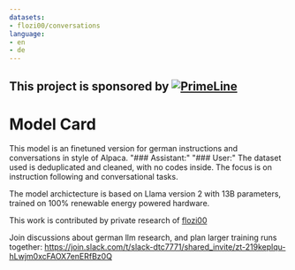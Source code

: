 ```yaml
---
datasets:
- flozi00/conversations
language:
- en
- de
---
```


## This project is sponsored by [ ![PrimeLine](https://www.primeline-solutions.com/skin/frontend/default/theme566/images/primeline-solutions-logo.png) ](https://www.primeline-solutions.com/de/server/nach-einsatzzweck/gpu-rendering-hpc/)

# Model Card

This model is an finetuned version for german instructions and conversations in style of Alpaca. "### Assistant:" "### User:"
The dataset used is deduplicated and cleaned, with no codes inside. The focus is on instruction following and conversational tasks.

The model archictecture is based on Llama version 2 with 13B parameters, trained on 100% renewable energy powered hardware.

This work is contributed by private research of [flozi00](https://huggingface.co/flozi00)


Join discussions about german llm research, and plan larger training runs together: https://join.slack.com/t/slack-dtc7771/shared_invite/zt-219keplqu-hLwjm0xcFAOX7enERfBz0Q